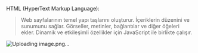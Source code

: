 HTML (HyperText Markup Language):

> Web sayfalarının temel yapı taşlarını oluşturur.
> İçeriklerin düzenini ve sunumunu sağlar.
> Görseller, metinler, bağlantılar ve diğer öğeleri ekler.
> Dinamik ve etkileşimli özellikler için JavaScript ile birlikte çalışır.

![Uploading image.png…]()

